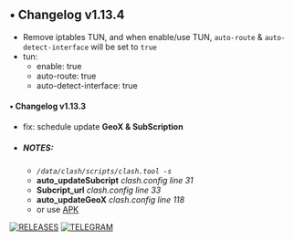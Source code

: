 ## • Changelog v1.13.4
- Remove iptables TUN, and when enable/use TUN, `auto-route` & `auto-detect-interface` will be set to `true`
- tun:
  - enable: true
  - auto-route: true
  - auto-detect-interface: true
#### • Changelog v1.13.3
- fix: schedule update **GeoX & SubScription**
- ##### NOTES:
    - *`/data/clash/scripts/clash.tool -s`*
    - **auto_updateSubcript** *clash.config line 31*
    - **Subcript_url** *clash.config line 33*
    - **auto_updateGeoX** *clash.config line 118*
    - or use [APK](https://github.com/taamarin/ClashforMagisk/releases/download/v1.13.2/ClashforMagisk-v1.6.0.apk)

[![RELEASES](https://img.shields.io/github/downloads/taamarin/ClashforMagisk/total.svg)](https://github.com/taamarin/ClashforMagisk/releases)
[![TELEGRAM](https://img.shields.io/badge/Telegram%20-Join%20Channel%20-blue)](https://t.me/nothing_taamarin)